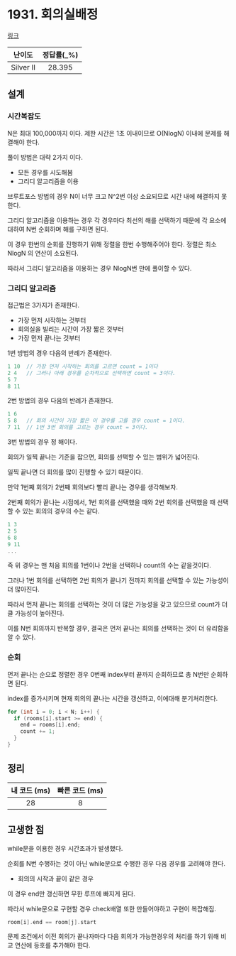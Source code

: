 # 1931. 회의실배정

[링크](https://www.acmicpc.net/problem/1931)

|  난이도   | 정답률(\_%) |
| :-------: | :---------: |
| Silver II |   28.395    |

## 설계

### 시간복잡도

N은 최대 100,000까지 이다. 제한 시간은 1초 이내이므로 O(NlogN) 이내에 문제를 해결해야 한다.

풀이 방법은 대략 2가지 이다.

- 모든 경우를 시도해봄
- 그리디 알고리즘을 이용

브루트포스 방법의 경우 N이 너무 크고 N^2번 이상 소요되므로 시간 내에 해결하지 못한다.

그리디 알고리즘을 이용하는 경우 각 경우마다 최선의 해를 선택하기 때문에 각 요소에 대하여 N번 순회하며 해를 구하면 된다.

이 경우 한번의 순회를 진행하기 위해 정렬을 한번 수행해주어야 한다. 정렬은 최소 NlogN 의 연산이 소요된다.

따라서 그리디 알고리즘을 이용하는 경우 NlogN번 만에 풀이할 수 있다.

### 그리디 알고리즘

접근법은 3가지가 존재한다.

- 가장 먼저 시작하는 것부터
- 회의실을 빌리는 시간이 가장 짧은 것부터
- 가장 먼저 끝나는 것부터

1번 방법의 경우 다음의 반례가 존재한다.

```cpp
1 10  // 가장 먼저 시작하는 회의를 고르면 count = 1이다
2 4   // 그러나 아래 경우를 순차적으로 선택하면 count = 3이다.
5 7
8 11
```

2번 방법의 경우 다음의 반례가 존재한다.

```cpp
1 6
5 8   // 회의 시간이 가장 짧은 이 경우를 고를 경우 count = 1이다.
7 11  // 1번 3번 회의를 고르는 경우 count = 3이다.
```

3번 방법의 경우 정 해이다.

회의가 일찍 끝나는 기준을 잡으면, 회의를 선택할 수 있는 범위가 넓어진다.

일찍 끝나면 더 회의를 많이 진행할 수 있기 때문이다.

만약 1번째 회의가 2번째 회의보다 빨리 끝나는 경우를 생각해보자.

2번째 회의가 끝나는 시점에서, 1번 회의를 선택했을 때와 2번 회의를 선택했을 때 선택할 수 있는 회의의 경우의 수는 같다.

```cpp
1 3
2 5
6 8
9 11
...
```

즉 위 경우는 맨 처음 회의를 1번이나 2번을 선택하나 count의 수는 같을것이다.

그러나 1번 회의를 선택하면 2번 회의가 끝나기 전까지 회의를 선택할 수 있는 가능성이 더 많아진다.

따라서 먼저 끝나는 회의를 선택하는 것이 더 많은 가능성을 갖고 있으므로 count가 더 클 가능성이 높아진다.

이를 N번 회의까지 반복할 경우, 결국은 먼저 끝나는 회의를 선택하는 것이 더 유리함을 알 수 있다.

### 순회

먼저 끝나는 순으로 정렬한 경우 0번째 index부터 끝까지 순회하므로 총 N번만 순회하면 된다.

index를 증가시키며 현재 회의의 끝나는 시간을 갱신하고, 이에대해 분기처리한다.

```cpp
for (int i = 0; i < N; i++) {
  if (rooms[i].start >= end) {
    end = rooms[i].end;
    count += 1;
  }
}
```

## 정리

| 내 코드 (ms) | 빠른 코드 (ms) |
| :----------: | :------------: |
|      28      |       8        |

## 고생한 점

while문을 이용한 경우 시간초과가 발생했다.

순회를 N번 수행하는 것이 아닌 while문으로 수행한 경우 다음 경우를 고려해야 한다.

- 회의의 시작과 끝이 같은 경우

이 경우 end만 갱신하면 무한 루프에 빠지게 된다.

따라서 while문으로 구현할 경우 check배열 또한 만들어야하고 구현이 복잡해짐.

```cpp
room[i].end == room[j].start
```

문제 조건에서 이전 회의가 끝나자마다 다음 회의가 가능한경우의 처리를 하기 위해 비교 연산에 등호를 추가해야 한다.
